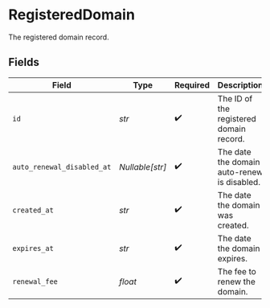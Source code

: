 # RegisteredDomain

The registered domain record.


## Fields

| Field                                       | Type                                        | Required                                    | Description                                 |
| ------------------------------------------- | ------------------------------------------- | ------------------------------------------- | ------------------------------------------- |
| `id`                                        | *str*                                       | :heavy_check_mark:                          | The ID of the registered domain record.     |
| `auto_renewal_disabled_at`                  | *Nullable[str]*                             | :heavy_check_mark:                          | The date the domain auto-renew is disabled. |
| `created_at`                                | *str*                                       | :heavy_check_mark:                          | The date the domain was created.            |
| `expires_at`                                | *str*                                       | :heavy_check_mark:                          | The date the domain expires.                |
| `renewal_fee`                               | *float*                                     | :heavy_check_mark:                          | The fee to renew the domain.                |